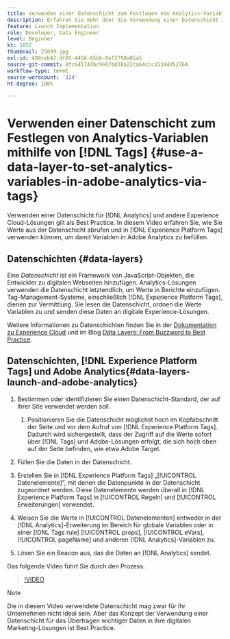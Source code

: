 ```yaml
---
title: Verwenden einer Datenschicht zum Festlegen von Analytics-Variablen mithilfe von Tags
description: Erfahren Sie mehr über die Verwendung einer Datenschicht zur Nutzung von Analytics-Daten und anderen Experience Cloud-Lösungen.
feature: Launch Implementation
role: Developer, Data Engineer
level: Beginner
kt: 1852
thumbnail: 25899.jpg
exl-id: 408ceb47-df05-4456-85bb-0ef2798a05a5
source-git-commit: 8fc641743bc9e07b838a22ca64ccc15344d52764
workflow-type: tm+mt
source-wordcount: '324'
ht-degree: 100%

---
```


# Verwenden einer Datenschicht zum Festlegen von Analytics-Variablen mithilfe von [!DNL Tags] {#use-a-data-layer-to-set-analytics-variables-in-adobe-analytics-via-tags}

Verwenden einer Datenschicht für [!DNL Analytics] und andere Experience Cloud-Lösungen gilt als Best Practice. In diesem Video erfahren Sie, wie Sie Werte aus der Datenschicht abrufen und in [!DNL Experience Platform Tags] verwenden können, um damit Variablen in Adobe Analytics zu befüllen.

## Datenschichten {#data-layers}

Eine _Datenschicht_ ist ein Framework von JavaScript-Objekten, die Entwickler zu digitalen Webseiten hinzufügen. Analytics-Lösungen verwenden die Datenschicht letztendlich, um Werte in Berichte einzufügen. Tag-Management-Systeme, einschließlich [!DNL Experience Platform Tags], dienen zur Vermittlung. Sie lesen die Datenschicht, ordnen die Werte Variablen zu und senden diese Daten an digitale Experience-Lösungen.

Weitere Informationen zu Datenschichten finden Sie in der [Dokumentation zu Experience Cloud](https://experienceleague.adobe.com/docs/analytics/implementation/prepare/data-layer.html?lang=de) und im Blog [Data Layers: From Buzzword to Best Practice](https://blog.adobe.com/en/2014/03/13/data-layers-buzzword-best-practice).

## Datenschichten, [!DNL Experience Platform Tags] und Adobe Analytics{#data-layers-launch-and-adobe-analytics}

1. Bestimmen oder identifizieren Sie einen Datenschicht-Standard, der auf Ihrer Site verwendet werden soll.

   1. Positionieren Sie die Datenschicht möglichst hoch im Kopfabschnitt der Seite und vor dem Aufruf von [!DNL Experience Platform Tags]. Dadurch wird sichergestellt, dass der Zugriff auf die Werte sofort über [!DNL Tags] und Adobe-Lösungen erfolgt, die sich hoch oben auf der Seite befinden, wie etwa Adobe Target.

1. Füllen Sie die Daten in der Datenschicht.
1. Erstellen Sie in [!DNL Experience Platform Tags] „[!UICONTROL Datenelemente]“, mit denen die Datenpunkte in der Datenschicht zugeordnet werden. Diese Datenelemente werden überall in [!DNL Experience Platform Tags] in [!UICONTROL Regeln] und [!UICONTROL Erweiterungen] verwendet.
1. Weisen Sie die Werte in [!UICONTROL Datenelementen] entweder in der [!DNL Analytics]-Erweiterung im Bereich für globale Variablen oder in einer [!DNL Tags rule] [!UICONTROL props], [!UICONTROL eVars], [!UICONTROL pageName] und anderen [!DNL Analytics]-Variablen zu.
1. Lösen Sie ein Beacon aus, das die Daten an [!DNL Analytics] sendet.

Das folgende Video führt Sie durch den Prozess.

>[!VIDEO](https://video.tv.adobe.com/v/25899/?quality=12&learn=on)

>[!NOTE]
>
>Die in diesem Video verwendete Datenschicht mag zwar für Ihr Unternehmen nicht ideal sein. Aber das Konzept der Verwendung einer Datenschicht für das Übertragen wichtiger Daten in Ihre digitalen Marketing-Lösungen ist Best Practice.
